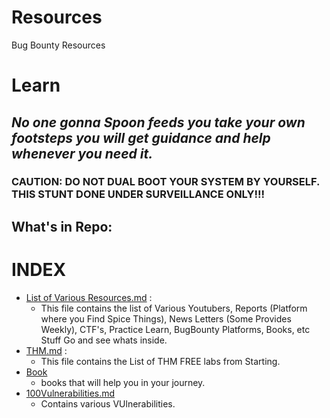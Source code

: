 # Resources
Bug Bounty Resources 
# Learn
## _*No one gonna Spoon feeds you take your own footsteps you will get guidance and help whenever you need it.*_
### CAUTION: DO NOT DUAL BOOT YOUR SYSTEM BY YOURSELF. THIS STUNT DONE UNDER SURVEILLANCE ONLY!!!

## What's in Repo:
# INDEX
- [List of Various Resources.md](https://github.com/08hakr/Bug-Bounty-Resources-/blob/main/List%20of%20Various%20Resources.md) :
  - This file contains the list of Various Youtubers, Reports (Platform where you Find Spice Things), News Letters (Some Provides Weekly), CTF's, Practice Learn, BugBounty Platforms, Books, etc Stuff Go and see whats inside.
- [THM.md](https://github.com/08hakr/Bug-Bounty-Resources-/blob/main/THM.md) :
  -  This file contains the List of THM FREE labs from Starting. 
- [Book](https://github.com/08hakr/Bug-Bounty-Resources-/tree/main/Books)
  -  books that will help you in your journey.
- [100Vulnerabilities.md](https://github.com/08hakr/Bug-Bounty-Resources-/blob/main/vulnerabilities%20list/100Vulnerabilities.md)
  - Contains various VUlnerabilities.
